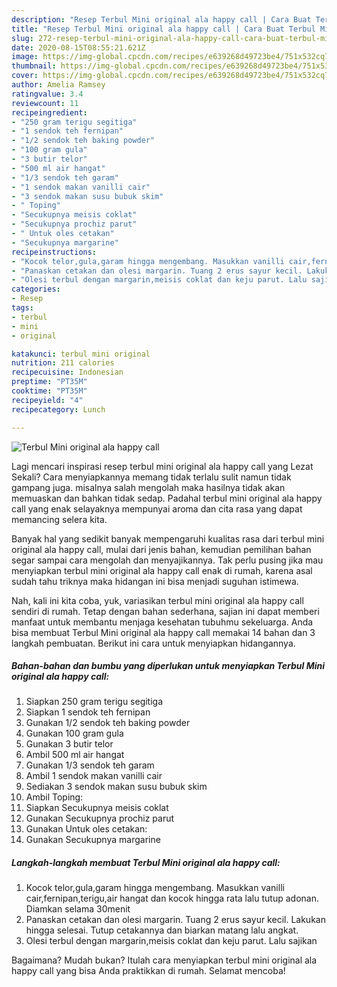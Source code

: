 ```yaml
---
description: "Resep Terbul Mini original ala happy call | Cara Buat Terbul Mini original ala happy call Yang Enak Banget"
title: "Resep Terbul Mini original ala happy call | Cara Buat Terbul Mini original ala happy call Yang Enak Banget"
slug: 272-resep-terbul-mini-original-ala-happy-call-cara-buat-terbul-mini-original-ala-happy-call-yang-enak-banget
date: 2020-08-15T08:55:21.621Z
image: https://img-global.cpcdn.com/recipes/e639268d49723be4/751x532cq70/terbul-mini-original-ala-happy-call-foto-resep-utama.jpg
thumbnail: https://img-global.cpcdn.com/recipes/e639268d49723be4/751x532cq70/terbul-mini-original-ala-happy-call-foto-resep-utama.jpg
cover: https://img-global.cpcdn.com/recipes/e639268d49723be4/751x532cq70/terbul-mini-original-ala-happy-call-foto-resep-utama.jpg
author: Amelia Ramsey
ratingvalue: 3.4
reviewcount: 11
recipeingredient:
- "250 gram terigu segitiga"
- "1 sendok teh fernipan"
- "1/2 sendok teh baking powder"
- "100 gram gula"
- "3 butir telor"
- "500 ml air hangat"
- "1/3 sendok teh garam"
- "1 sendok makan vanilli cair"
- "3 sendok makan susu bubuk skim"
- " Toping"
- "Secukupnya meisis coklat"
- "Secukupnya prochiz parut"
- " Untuk oles cetakan"
- "Secukupnya margarine"
recipeinstructions:
- "Kocok telor,gula,garam hingga mengembang. Masukkan vanilli cair,fernipan,terigu,air hangat dan kocok hingga rata lalu tutup adonan. Diamkan selama 30menit"
- "Panaskan cetakan dan olesi margarin. Tuang 2 erus sayur kecil. Lakukan hingga selesai. Tutup cetakannya dan biarkan matang lalu angkat."
- "Olesi terbul dengan margarin,meisis coklat dan keju parut. Lalu sajikan"
categories:
- Resep
tags:
- terbul
- mini
- original

katakunci: terbul mini original 
nutrition: 211 calories
recipecuisine: Indonesian
preptime: "PT35M"
cooktime: "PT35M"
recipeyield: "4"
recipecategory: Lunch

---
```



![Terbul Mini original ala happy call](https://img-global.cpcdn.com/recipes/e639268d49723be4/751x532cq70/terbul-mini-original-ala-happy-call-foto-resep-utama.jpg)

Lagi mencari inspirasi resep terbul mini original ala happy call yang Lezat Sekali? Cara menyiapkannya memang tidak terlalu sulit namun tidak gampang juga. misalnya salah mengolah maka hasilnya tidak akan memuaskan dan bahkan tidak sedap. Padahal terbul mini original ala happy call yang enak selayaknya mempunyai aroma dan cita rasa yang dapat memancing selera kita.



Banyak hal yang sedikit banyak mempengaruhi kualitas rasa dari terbul mini original ala happy call, mulai dari jenis bahan, kemudian pemilihan bahan segar sampai cara mengolah dan menyajikannya. Tak perlu pusing jika mau menyiapkan terbul mini original ala happy call enak di rumah, karena asal sudah tahu triknya maka hidangan ini bisa menjadi suguhan istimewa.


Nah, kali ini kita coba, yuk, variasikan terbul mini original ala happy call sendiri di rumah. Tetap dengan bahan sederhana, sajian ini dapat memberi manfaat untuk membantu menjaga kesehatan tubuhmu sekeluarga. Anda bisa membuat Terbul Mini original ala happy call memakai 14 bahan dan 3 langkah pembuatan. Berikut ini cara untuk menyiapkan hidangannya.

<!--inarticleads1-->

##### Bahan-bahan dan bumbu yang diperlukan untuk menyiapkan Terbul Mini original ala happy call:

1. Siapkan 250 gram terigu segitiga
1. Siapkan 1 sendok teh fernipan
1. Gunakan 1/2 sendok teh baking powder
1. Gunakan 100 gram gula
1. Gunakan 3 butir telor
1. Ambil 500 ml air hangat
1. Gunakan 1/3 sendok teh garam
1. Ambil 1 sendok makan vanilli cair
1. Sediakan 3 sendok makan susu bubuk skim
1. Ambil  Toping:
1. Siapkan Secukupnya meisis coklat
1. Gunakan Secukupnya prochiz parut
1. Gunakan  Untuk oles cetakan:
1. Gunakan Secukupnya margarine




<!--inarticleads2-->

##### Langkah-langkah membuat Terbul Mini original ala happy call:

1. Kocok telor,gula,garam hingga mengembang. Masukkan vanilli cair,fernipan,terigu,air hangat dan kocok hingga rata lalu tutup adonan. Diamkan selama 30menit
1. Panaskan cetakan dan olesi margarin. Tuang 2 erus sayur kecil. Lakukan hingga selesai. Tutup cetakannya dan biarkan matang lalu angkat.
1. Olesi terbul dengan margarin,meisis coklat dan keju parut. Lalu sajikan




Bagaimana? Mudah bukan? Itulah cara menyiapkan terbul mini original ala happy call yang bisa Anda praktikkan di rumah. Selamat mencoba!
